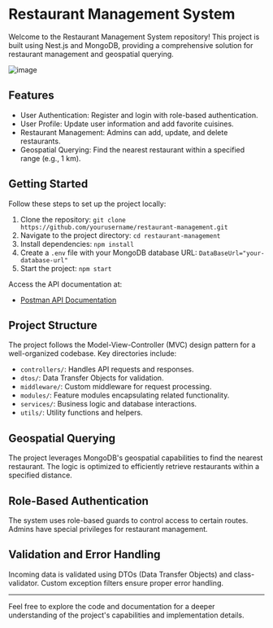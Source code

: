 # Restaurant Management System

Welcome to the Restaurant Management System repository! This project is built using Nest.js and MongoDB, providing a comprehensive solution for restaurant management and geospatial querying.

![image](https://github.com/amrmuhamedd/restuarnts-system/assets/47860740/a3dd1bb4-7bde-4ee2-b9dd-2687da324ef4)


## Features

- User Authentication: Register and login with role-based authentication.
- User Profile: Update user information and add favorite cuisines.
- Restaurant Management: Admins can add, update, and delete restaurants.
- Geospatial Querying: Find the nearest restaurant within a specified range (e.g., 1 km).

## Getting Started

Follow these steps to set up the project locally:

1. Clone the repository: `git clone https://github.com/yourusername/restaurant-management.git`
2. Navigate to the project directory: `cd restaurant-management`
3. Install dependencies: `npm install`
4. Create a `.env` file with your MongoDB database URL: `DataBaseUrl="your-database-url"`
5. Start the project: `npm start`

Access the API documentation at:

- [Postman API Documentation](https://documenter.getpostman.com/view/14303754/UVyuREXN)
  
## Project Structure

The project follows the Model-View-Controller (MVC) design pattern for a well-organized codebase. Key directories include:

- `controllers/`: Handles API requests and responses.
- `dtos/`: Data Transfer Objects for validation.
- `middleware/`: Custom middleware for request processing.
- `modules/`: Feature modules encapsulating related functionality.
- `services/`: Business logic and database interactions.
- `utils/`: Utility functions and helpers.

## Geospatial Querying

The project leverages MongoDB's geospatial capabilities to find the nearest restaurant. The logic is optimized to efficiently retrieve restaurants within a specified distance.

## Role-Based Authentication

The system uses role-based guards to control access to certain routes. Admins have special privileges for restaurant management.

## Validation and Error Handling

Incoming data is validated using DTOs (Data Transfer Objects) and class-validator. Custom exception filters ensure proper error handling.


---

Feel free to explore the code and documentation for a deeper understanding of the project's capabilities and implementation details.
